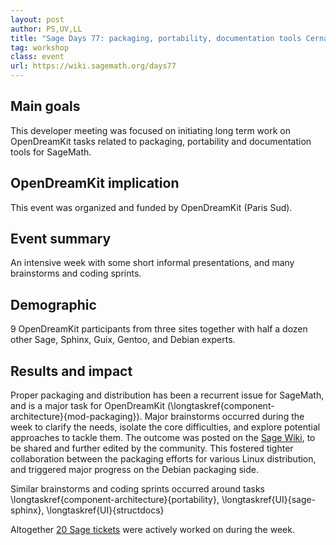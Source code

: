 ```yaml
---
layout: post
author: PS,UV,LL
title: "Sage Days 77: packaging, portability, documentation tools Cernay (France) 2016-04-04 to 2016-04-04"
tag: workshop
class: event
url: https://wiki.sagemath.org/days77
---
```


  ## Main goals

 This developer meeting was focused on
  initiating long term work on OpenDreamKit tasks related to packaging,
  portability and documentation tools for SageMath.

  ## OpenDreamKit implication

 This event was organized and funded by
  OpenDreamKit (Paris Sud).

  ## Event summary

 An intensive week with some short informal
  presentations, and many brainstorms and coding sprints.

  ## Demographic

 9 OpenDreamKit participants from three sites together
  with half a dozen other Sage, Sphinx, Guix, Gentoo, and Debian
  experts.

  ## Results and impact

 Proper packaging and distribution has
  been a recurrent issue for SageMath, and is a major task for OpenDreamKit
  (\longtaskref{component-architecture}{mod-packaging}). Major brainstorms occurred during
  the week to clarify the needs, isolate the core difficulties, and
  explore potential approaches to tackle them. The outcome was posted
  on the [Sage Wiki](https://wiki.sagemath.org/days77/packaging),
  to be shared and further edited by the community. This fostered
  tighter collaboration between the packaging efforts for various
  Linux distribution, and triggered major progress on the Debian
  packaging side.

  Similar brainstorms and coding sprints occurred around tasks
  \longtaskref{component-architecture}{portability},
  \longtaskref{UI}{sage-sphinx}, \longtaskref{UI}{structdocs}

  Altogether
 [20 Sage tickets](https://trac.sagemath.org/query?keywords=~days77&col=id&col=summary&col=status&col=type&col=priority&col=milestone&col=component&order=priority) were actively worked on during the week.
  
  
  
  

